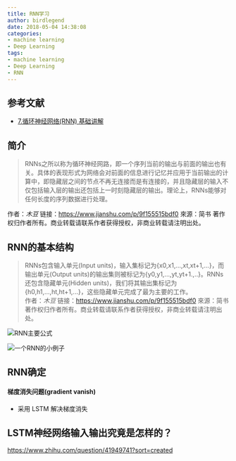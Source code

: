 ```yaml
---
title: RNN学习
author: birdlegend
date: 2018-05-04 14:38:08
categories:
- machine learning
- Deep Learning
tags:
- machine learning
- Deep Learning
- RNN
---
```


## 参考文献
- [7.循环神经网络(RNN) 基础讲解](https://www.jianshu.com/p/9f155515bdf0)

## 简介
> RNNs之所以称为循环神经网路，即一个序列当前的输出与前面的输出也有关。具体的表现形式为网络会对前面的信息进行记忆并应用于当前输出的计算中，即隐藏层之间的节点不再无连接而是有连接的，并且隐藏层的输入不仅包括输入层的输出还包括上一时刻隐藏层的输出。理论上，RNNs能够对任何长度的序列数据进行处理。

作者：_木豆_
链接：https://www.jianshu.com/p/9f155515bdf0
來源：简书
著作权归作者所有。商业转载请联系作者获得授权，非商业转载请注明出处。


## RNN的基本结构
> RNNs包含输入单元(Input units)，输入集标记为{x0,x1,...,xt,xt+1,...}，而输出单元(Output units)的输出集则被标记为{y0,y1,...,yt,yt+1.,..}。RNNs还包含隐藏单元(Hidden units)，我们将其输出集标记为{h0,h1,...,ht,ht+1,...}，这些隐藏单元完成了最为主要的工作。  
作者：_木豆_
链接：https://www.jianshu.com/p/9f155515bdf0
來源：简书
著作权归作者所有。商业转载请联系作者获得授权，非商业转载请注明出处。

![RNN主要公式](https://upload-images.jianshu.io/upload_images/6162555-c241b388d93c7a3c.png?imageMogr2/auto-orient/strip%7CimageView2/2/w/554)

![一个RNN的小例子](一个RNN的小例子.png)

## RNN确定
#### 梯度消失问题(gradient vanish)
- 采用 LSTM 解决梯度消失

## LSTM神经网络输入输出究竟是怎样的？
https://www.zhihu.com/question/41949741?sort=created